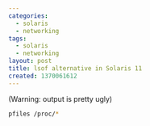 ```yaml
---
categories:
  - solaris
  - networking
tags:
  - solaris
  - networking
layout: post
title: lsof alternative in Solaris 11
created: 1370061612
---
```


(Warning: output is pretty ugly) 

```bash
pfiles /proc/*
```
